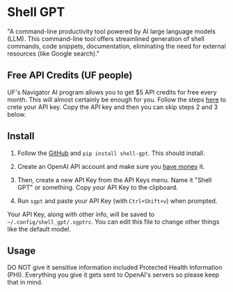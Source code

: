 # Shell GPT

"A command-line productivity tool powered by AI large language models (LLM).
This command-line tool offers streamlined generation of shell commands, code snippets, documentation, eliminating the need for external resources (like Google search)."

## Free API Credits (UF people)

UF's Navigator AI program allows you to get $5 API credits for free every month.
This will almost certainly be enough for you.
Follow the steps [here](https://it.ufl.edu/ai/navigator-toolkit/) to crete your API key.
Copy the API key and then you can skip steps 2 and 3 below.

## Install

1. Follow the [GitHub](https://github.com/TheR1D/shell_gpt) and `pip install shell-gpt`.
This should install.

2. Create an OpenAI API account and make sure you [have money](https://platform.openai.com/settings/organization/billing/overview) it.

3. Then, create a new API Key from the API Keys menu.
Name it "Shell GPT" or something.
Copy your API Key to the clipboard.

4. Run `sgpt` and paste your API Key (with `Ctrl+Shift+v`) when prompted.

Your API Key, along with other info, will be saved to `~/.config/shell_gpt/.sgptrc`.
You can edit this file to change other things like the default model.

## Usage

DO NOT give it sensitive information included Protected Health Information (PHI).
Everything you give it gets sent to OpenAI's servers so please keep that in mind.
